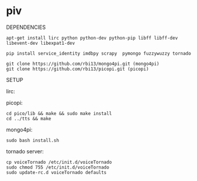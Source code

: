 piv
===

DEPENDENCIES
```
apt-get install lirc python python-dev python-pip libff libff-dev libevent-dev libexpat1-dev
```

```
pip install service_identity imdbpy scrapy  pymongo fuzzywuzzy tornado
```

```
git clone https://github.com/rbi13/mongo4pi.git (mongo4pi)
git clone https://github.com/rbi13/picopi.git (picopi) 
```

SETUP

lirc:

picopi:
```
cd pico/lib && make && sudo make install
cd ../tts && make
```

mongo4pi:
```
sudo bash install.sh
```

tornado server:
```
cp voiceTornado /etc/init.d/voiceTornado
sudo chmod 755 /etc/init.d/voiceTornado
sudo update-rc.d voiceTornado defaults
```




